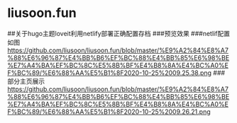 # liusoon.fun
##关于hugo主题loveit利用netlify部署正确配置存档
###预览效果
###netlif配置如图
https://github.com/liusoon/liusoon.fun/blob/master/%E9%A2%84%E8%A7%88%E6%96%87%E4%BB%B6%EF%BC%88%E4%BB%85%E6%98%BE%E7%A4%BA%EF%BC%8C%E5%8B%BF%E4%B8%8A%E4%BC%A0%EF%BC%89/%E6%88%AA%E5%B1%8F2020-10-25%2009.25.38.png
###部分主页展示
https://github.com/liusoon/liusoon.fun/blob/master/%E9%A2%84%E8%A7%88%E6%96%87%E4%BB%B6%EF%BC%88%E4%BB%85%E6%98%BE%E7%A4%BA%EF%BC%8C%E5%8B%BF%E4%B8%8A%E4%BC%A0%EF%BC%89/%E6%88%AA%E5%B1%8F2020-10-25%2009.26.21.png
